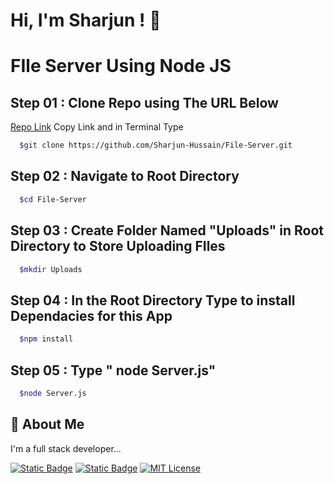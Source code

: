 # Hi, I'm Sharjun ! 👋

# FIle Server Using Node JS

## Step 01 : Clone Repo using The **URL** Below
[Repo Link](https://github.com/Sharjun-Hussain/File-Server.git) Copy Link and in Terminal Type

```bash
  $git clone https://github.com/Sharjun-Hussain/File-Server.git
```
## Step 02 : Navigate to Root Directory

```bash
  $cd File-Server
```
## Step 03 : Create Folder Named "Uploads" in Root Directory to Store Uploading FIles 
```bash
  $mkdir Uploads
```

## Step 04 : In the Root Directory Type  to install Dependacies for this App
```bash
  $npm install
```

## Step 05 : Type " node Server.js" 

```bash
  $node Server.js
```

## 🚀 About Me
I'm a full stack developer...


[![Static Badge](https://img.shields.io/badge/github-sharjun--hussain-blue)](https://github.com/Sharjun-Hussain)
[![Static Badge](https://img.shields.io/badge/LinkedIn-sharjun--hussain-blue)](https://www.linkedin.com/in/sharjun-hussain/)
[![MIT License](https://img.shields.io/badge/License-MIT-green.svg)](https://choosealicense.com/licenses/mit/)




